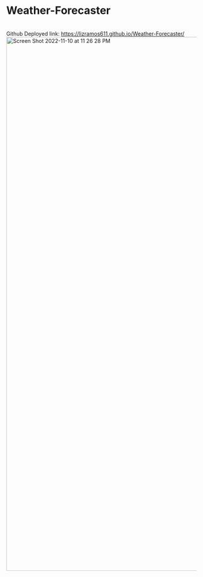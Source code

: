 # Weather-Forecaster
<br>Github Deployed link: https://lizramos611.github.io/Weather-Forecaster/
<br><img width="1414" alt="Screen Shot 2022-11-10 at 11 26 28 PM" src="https://user-images.githubusercontent.com/111591265/201263159-1fca43f5-9faa-4c61-8ef7-53b8d48b3820.png">
